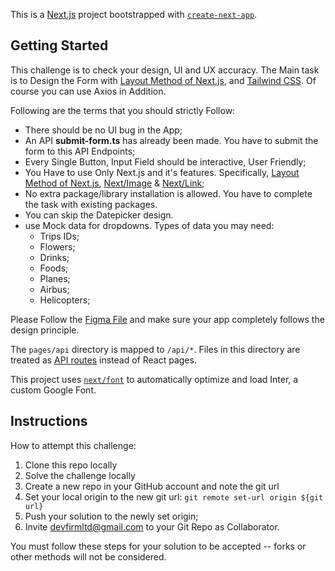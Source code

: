 This is a [Next.js](https://nextjs.org/) project bootstrapped with [`create-next-app`](https://github.com/vercel/next.js/tree/canary/packages/create-next-app).

## Getting Started

This challenge is to check your design, UI and UX accuracy. The Main task is to Design the Form with [Layout Method of Next.js](https://nextjs.org/docs/basic-features/layouts), and [Tailwind CSS](https://tailwindcss.com/). Of course you can use Axios in Addition.

Following are the terms that you should strictly Follow:

- There should be no UI bug in the App;
- An API **submit-form.ts** has already been made. You have to submit the form to this API Endpoints;
- Every Single Button, Input Field should be interactive, User Friendly;
- You Have to use Only Next.js and it's features. Specifically, [Layout Method of Next.js](https://nextjs.org/docs/basic-features/layouts), [Next/Image](https://nextjs.org/docs/api-reference/next/image) &amp; [Next/Link](https://nextjs.org/docs/api-reference/next/link);
- No extra package/library installation is allowed. You have to complete the task with existing packages.
- You can skip the Datepicker design.
- use Mock data for dropdowns. Types of data you may need:
  - Trips IDs;
  - Flowers;
  - Drinks;
  - Foods;
  - Planes;
  - Airbus;
  - Helicopters;

Please Follow the [Figma File](https://www.figma.com/file/HnzhqrsB57qOpy21MhsRwr/Front-End-Test?node-id=0%3A1&t=PvuCvdC0eReiW0NX-1) and make sure your app completely follows the design principle.

The `pages/api` directory is mapped to `/api/*`. Files in this directory are treated as [API routes](https://nextjs.org/docs/api-routes/introduction) instead of React pages.

This project uses [`next/font`](https://nextjs.org/docs/basic-features/font-optimization) to automatically optimize and load Inter, a custom Google Font.

## Instructions

How to attempt this challenge:

1. Clone this repo locally
2. Solve the challenge locally
3. Create a new repo in your GitHub account and note the git url
4. Set your local origin to the new git url: `git remote set-url origin ${git url}`
5. Push your solution to the newly set origin;
6. Invite devfirmltd@gmail.com to your Git Repo as Collaborator.

You must follow these steps for your solution to be accepted -- forks or other methods will not be considered.


